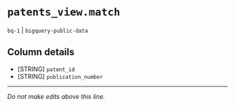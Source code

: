 # `patents_view.match`
`bq-1` | `bigquery-public-data`

## Column details
* [STRING]    `patent_id`
* [STRING]    `publication_number`

-------------------------------------------------------------------------------
*Do not make edits above this line.*
